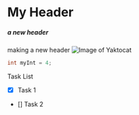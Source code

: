# My Header
##### a new header
making a new header
![Image of Yaktocat](https://octodex.github.com/images/yaktocat.png)

``` c++
int myInt = 4;
```

Task List
- [x] Task 1
- [] Task 2
